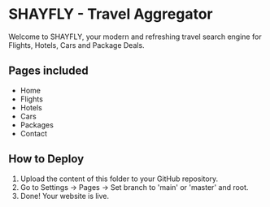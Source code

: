 
# SHAYFLY - Travel Aggregator

Welcome to SHAYFLY, your modern and refreshing travel search engine for Flights, Hotels, Cars and Package Deals.

## Pages included
- Home
- Flights
- Hotels
- Cars
- Packages
- Contact

## How to Deploy
1. Upload the content of this folder to your GitHub repository.
2. Go to Settings -> Pages -> Set branch to 'main' or 'master' and root.
3. Done! Your website is live.
